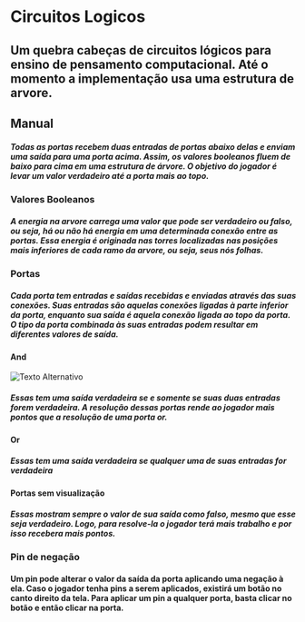 # Circuitos Logicos

## Um quebra cabeças de circuitos lógicos para ensino de pensamento computacional. Até o momento a implementação usa uma estrutura de arvore.

## Manual

##### Todas as portas recebem duas entradas de portas abaixo delas e enviam uma saída para uma porta acima. Assim, os valores booleanos fluem de baixo para cima em uma estrutura de árvore. O objetivo do jogador é levar um valor verdadeiro até a porta mais ao topo.

### Valores Booleanos

##### A energia na arvore carrega uma valor que pode ser verdadeiro ou falso, ou seja, há ou não há energia em uma determinada conexão entre as portas. Essa energia é originada nas torres localizadas nas posições mais inferiores de cada ramo da arvore, ou seja, seus nós folhas.

### Portas

##### Cada porta tem entradas e saídas recebidas e enviadas através das suas conexões. Suas entradas são aquelas conexões ligadas à parte inferior da porta, enquanto sua saída é aquela conexão ligada ao topo da porta. O tipo da porta combinada às suas entradas podem resultar em diferentes valores de saída.

#### And

<img src="[URL_da_Imagem](https://raw.githubusercontent.com/4ntFer/LogicCircuitGame/main/andONOFF.gif)" alt="Texto Alternativo">

##### Essas tem uma saída verdadeira se e somente se suas duas entradas forem verdadeira. A resolução dessas portas rende ao jogador mais pontos que a resolução de uma porta or.

#### Or

##### Essas tem uma saída verdadeira se qualquer uma de suas entradas for verdadeira

#### Portas sem visualização

##### Essas mostram sempre o valor de sua saída como falso, mesmo que esse seja verdadeiro. Logo, para resolve-la o jogador terá mais trabalho e por isso recebera mais pontos.

### Pin de negação

#### Um pin pode alterar o valor da saída da porta aplicando uma negação à ela. Caso o jogador tenha pins a serem aplicados, existirá um botão no canto direito da tela. Para aplicar um pin a qualquer porta, basta clicar no botão e então clicar na porta.


